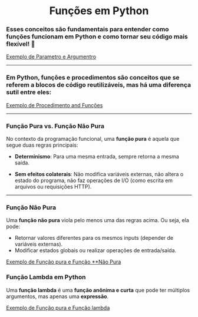 <h1 align="center">Funções em Python</h1>

### Esses conceitos são fundamentais para entender como funções funcionam em Python e como tornar seu código mais flexível! 🚀

[Exemplo de Parametro e Argumentro](./funcoes/paramentos_argumentos.md)

----

### Em Python, funções e procedimentos são conceitos que se referem a blocos de código reutilizáveis, mas há uma diferença sutil entre eles:

[Exemplo de Procedimento and Funções](./funcoes/procedimento%20and%20funcoes.md)

----

### Função Pura vs. Função Não Pura
No contexto da programação funcional, uma **função pura** é aquela que segue duas regras principais:

* **Determinismo**: Para uma mesma entrada, sempre retorna a mesma saída.

* **Sem efeitos colaterais**: Não modifica variáveis externas, não altera o estado do programa, não faz operações de I/O (como escrita em arquivos ou requisições HTTP).

----

### Função Não Pura

Uma **função não pura** viola pelo menos uma das regras acima. Ou seja, ela pode:

* Retornar valores diferentes para os mesmos inputs (depender de variáveis externas).
* Modificar estados globais ou realizar operações de entrada/saída.

[Exemplo de Função pura e Função **Não Pura](./funcoes/pura_and_inpura.md)

### Função Lambda em Python

Uma **função lambda** é uma **função anônima e curta** que pode ter múltiplos argumentos, mas apenas uma **expressão**.

[Exemplo de Função pura e Função lambda](./funcoes/fun_lambda.md)
